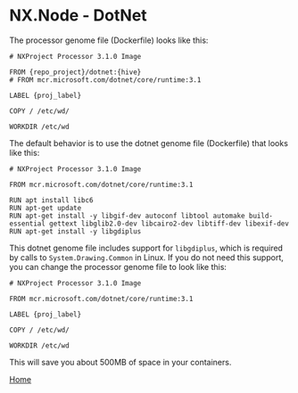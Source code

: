 # NX.Node - DotNet

The processor genome file (Dockerfile) looks like this:

```
# NXProject Processor 3.1.0 Image

FROM {repo_project}/dotnet:{hive}
# FROM mcr.microsoft.com/dotnet/core/runtime:3.1

LABEL {proj_label}

COPY / /etc/wd/

WORKDIR /etc/wd

```

The default behavior is to use the dotnet genome file (Dockerfile) that looks like this:

```
# NXProject Processor 3.1.0 Image

FROM mcr.microsoft.com/dotnet/core/runtime:3.1

RUN apt install libc6
RUN apt-get update
RUN apt-get install -y libgif-dev autoconf libtool automake build-essential gettext libglib2.0-dev libcairo2-dev libtiff-dev libexif-dev
RUN apt-get install -y libgdiplus

```

This dotnet genome file includes support for ```libgdiplus```, which is required by calls to ```System.Drawing.Common``` in Linux. 
If you do not need this support, you can change the processor genome file to look like this:

```
# NXProject Processor 3.1.0 Image

FROM mcr.microsoft.com/dotnet/core/runtime:3.1

LABEL {proj_label}

COPY / /etc/wd/

WORKDIR /etc/wd

```

This will save you about 500MB of space in your containers.

[Home](../README.md)
